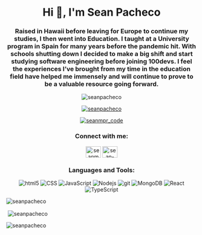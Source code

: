 <h1 align="center">Hi 👋, I'm Sean Pacheco</h1>
<h3 align="center">Raised in Hawaii before leaving for Europe to continue my studies, I then went into Education. I taught at a University program in Spain for many years before the pandemic hit. With schools shutting down I decided to make a big shift and start studying software engineering before joining 100devs. I feel the experiences I’ve brought from my time in the education field have helped me immensely and will continue to prove to be a valuable resource going forward.</h3>

<p align="center"> <img src="https://komarev.com/ghpvc/?username=seanpacheco&label=Profile%20views&color=0e75b6&style=flat" alt="seanpacheco" /> </p>

<p align="center"> <a href="https://github.com/ryo-ma/github-profile-trophy"><img src="https://github-profile-trophy.vercel.app/?username=seanpacheco" alt="seanpacheco" /></a> </p>

<p align="center"> <a href="https://twitter.com/seanmpr_code" target="blank"><img src="https://img.shields.io/twitter/follow/seanmpr_code?logo=twitter&style=for-the-badge" alt="seanmpr_code" /></a> </p>

<h3 align="center">Connect with me:</h3>
<p align="center">
<a href="https://twitter.com/seanmpr_code" target="blank"><img align="center" src="https://raw.githubusercontent.com/rahuldkjain/github-profile-readme-generator/master/src/images/icons/Social/twitter.svg" alt="seanmpr_code" height="30" width="40" /></a>
<a href="https://linkedin.com/in/sean-michael-pacheco-ruiz" target="blank"><img align="center" src="https://raw.githubusercontent.com/rahuldkjain/github-profile-readme-generator/master/src/images/icons/Social/linked-in-alt.svg" alt="sean-michael-pacheco-ruiz" height="30" width="40" /></a>
</p>

<h3 align="center">Languages and Tools:</h3>
<p align="center">
  <img alt="html5" src="https://img.shields.io/badge/-HTML5-E34F26?style=for-the-badge&logo=html5&logoColor=white" />
  <img alt="CSS" src="https://img.shields.io/badge/css3-%231572B6.svg?style=for-the-badge&logo=css3&logoColor=white" />
  <img alt="JavaScript" src="https://img.shields.io/badge/-JavaScript-c4af0e?style=for-the-badge&logo=javascript&logoColor=white" />
  <img alt="Nodejs" src="https://img.shields.io/badge/-Nodejs-43853d?style=for-the-badge&logo=Node.js&logoColor=white" />
  <img alt="git" src="https://img.shields.io/badge/-Git-F05032?style=for-the-badge&logo=git&logoColor=white" />
  <img alt="MongoDB" src="https://img.shields.io/badge/-MongoDB-13aa52?style=for-the-badge&logo=mongodb&logoColor=white" />
  <img alt="React" src="https://img.shields.io/badge/-ReactJS-0088CC?style=for-the-badge&logo=react&logoColor=white" />
  <img alt="TypeScript" src="https://shields.io/badge/TypeScript-3178C6?logo=TypeScript&logoColor=FFF&style=for-the-badge" />
</p>

<p><img align="center" src="https://github-readme-stats.vercel.app/api/top-langs?username=seanpacheco&show_icons=true&locale=en&layout=compact" alt="seanpacheco" /></p>

<p>&nbsp;<img align="center" src="https://github-readme-stats.vercel.app/api?username=seanpacheco&show_icons=true&locale=en" alt="seanpacheco" /></p>

<p><img align="center" src="https://github-readme-streak-stats.herokuapp.com/?user=seanpacheco&" alt="seanpacheco" /></p>
